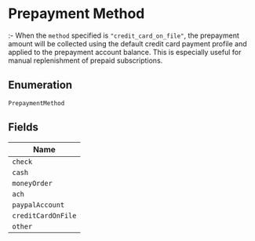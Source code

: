 
# Prepayment Method

:- When the `method` specified is `"credit_card_on_file"`, the prepayment amount will be collected using the default credit card payment profile and applied to the prepayment account balance. This is especially useful for manual replenishment of prepaid subscriptions.

## Enumeration

`PrepaymentMethod`

## Fields

| Name |
|  --- |
| `check` |
| `cash` |
| `moneyOrder` |
| `ach` |
| `paypalAccount` |
| `creditCardOnFile` |
| `other` |

